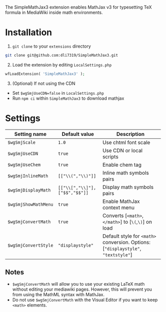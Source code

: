 The SimpleMathJax3 extension enables MathJax v3 for typesetting TeX formula in MediaWiki inside math environments.


# Installation
1. `git clone` to your `extensions` directory
```Bash
git clone git@github.com:dli7319/SimpleMathJax3.git
```
2. Load the extension by editing `LocalSettings.php`
```PHP
wfLoadExtension( 'SimpleMathJax3' );
```
3. (Optional) If not using the CDN
 * Set `$wgSmjUseCDN=false` in `LocalSettings.php`
 * Run `npm ci` within `SimpleMathJax3` to download mathjax


# Settings
| Setting name         | Default value                 | Description                                   |
| -------------------- | ----------------------------- | --------------------------------------------- |
| `$wgSmjScale`        | `1.0`                           | Use chtml font scale                              |
| `$wgSmjUseCDN`       | `true`                          | Use CDN or local scripts                      |
| `$wgSmjUseChem`      | `true`                          | Enable chem tag                               |
| `$wgSmjInlineMath`   | `[["\\(","\\)"]]`               | Inline math symbols pairs                     |
| `$wgSmjDisplayMath`  | `[["\\[","\\]"],["$$","$$"]]`   | Display math symbols pairs                    |
| `$wgSmjShowMathMenu` | `true`                          | Enable MathJax context menu                   |
| `$wgSmjConvertMath`  | `true`                          | Converts [`<math>`,`</math>`] to [`\(`,`\)`] on load  |
| `$wgSmjConvertStyle`  | `"displaystyle"`                 | Default style for `<math>` conversion. Options: [`"displaystyle"`, `"textstyle"`]  |


## Notes
* `$wgSmjConvertMath` will allow you to use your existing LaTeX math without editing your mediawiki pages.
However, this will prevent you from using the MathML syntax with MathJax.
* Do not use `$wgSmjConvertMath` with the Visual Editor if you want to keep `<math>` elements.
